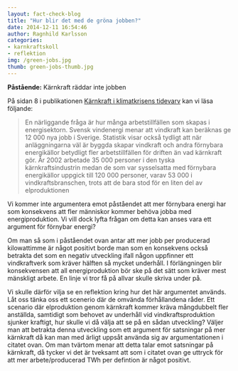 ```yaml
---
layout: fact-check-blog
title: "Hur blir det med de gröna jobben?"
date: 2014-12-11 16:54:46
author: Ragnhild Karlsson
categories:
- karnkraftskoll
- reflektion
img: /green-jobs.jpg
thumb: green-jobs-thumb.jpg
---
```

<b>Påstående:</b> Kärnkraft räddar inte jobben

På sidan 8 i publikationen <a href="/assets/files/mp_arg_kärnkraft.pdf">Kärnkraft i klimatkrisens tidevarv</a> kan vi läsa följande:

<blockquote>En närliggande fråga är hur många arbetstillfällen som skapas i energisektorn. Svensk vindenergi menar att vindkraft kan beräknas ge 12 000 nya jobb i Sverige. Statistik visar också tydligt att när anläggningarna väl är byggda skapar vindkraft och andra förnybara energikällor betydligt fler arbetstillfällen för driften än vad kärnkraft gör. År 2002 arbetade 35 000 personer i den tyska kärnkraftsindustrin medan de som var sysselsatta med förnybara energikällor uppgick till 120 000 personer, varav 53 000 i vindkraftsbranschen, trots att de bara stod för en liten del av elproduktionen</blockquote>
Vi kommer inte argumentera emot påståendet att mer förnybara energi har som konsekvens att fler människor kommer behöva jobba med energiproduktion. Vi vill dock lyfta frågan om detta kan anses vara ett argument för förnybar energi?

Om man så som i påståendet ovan antar att mer jobb per producerad kilowattimme är något positivt borde man som en konsekvens också betrakta det som en negativ utveckling ifall någon uppfinner ett vindkraftverk som kräver hälften så mycket underhåll. I förlängningen blir konsekvensen att all energiproduktion bör ske på det sätt som kräver mest mänskligt arbete. En linje vi tror få på allvar skulle skriva under på.

Vi skulle därför vilja se en reflektion kring hur det här argumentet används. Låt oss tänka oss ett scenerio där de omvända förhållandena råder. Ett scenario där elproduktion genom kärnkraft kommer kräva mångdubbelt fler anställda, samtidigt som behovet av underhåll vid vindkraftsproduktion sjunker kraftigt, hur skulle vi då välja att se på en sådan utveckling? Väljer man att betrakta denna utveckling som ett argument för satsningar på mer kärnkraft då kan man med ärligt uppsåt använda sig av argumentationen i citatet ovan. Om man tvärtom menar att detta talar emot satsningar på kärnkraft, då tycker vi det är tveksamt att som i citatet ovan ge uttryck för att mer arbete/producerad TWh per defintion är något positivt.
